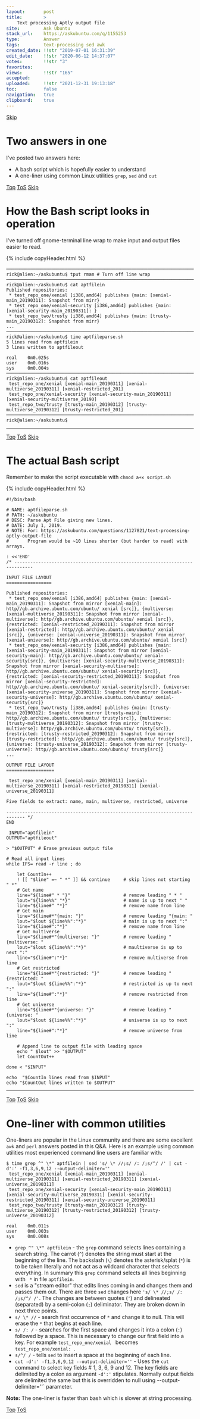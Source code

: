 ```yaml
---
layout:       post
title:        >
    Text processing Aptly output file
site:         Ask Ubuntu
stack_url:    https://askubuntu.com/q/1155253
type:         Answer
tags:         text-processing sed awk
created_date: !!str "2019-07-01 16:31:39"
edit_date:    !!str "2020-06-12 14:37:07"
votes:        !!str "3"
favorites:    
views:        !!str "165"
accepted:     
uploaded:     !!str "2021-12-31 19:13:18"
toc:          false
navigation:   true
clipboard:    true
---
```



<a id="hdr1"></a>
<div class="hdr-bar">  <a href="#hdr2" class ="hdr-btn">Skip</a></div>

# Two answers in one

I've posted two answers here:

- A bash script which is hopefully easier to understand
- A one-liner using common Linux utilities `grep`, `sed` and `cut`


<a id="hdr2"></a>
<div class="hdr-bar">  <a href="#" class ="hdr-btn">Top</a>  <a href="#hdr1" class ="hdr-btn">ToS</a>  <a href="#hdr3" class ="hdr-btn">Skip</a></div>

# How the Bash script looks in operation

I've turned off gnome-terminal line wrap to make input and output files easier to read.

<!-- Language-all: lang-bash -->

{% include copyHeader.html %}
``` 
───────────────────────────────────────────────────────────────────────────────────────────
rick@alien:~/askubuntu$ tput rmam # Turn off line wrap
───────────────────────────────────────────────────────────────────────────────────────────
rick@alien:~/askubuntu$ cat aptfilein
Published repositories:
 * test_repo_one/xenial [i386,amd64] publishes {main: [xenial-main_20190311]: Snapshot from mirr}
 * test_repo_one/xenial-security [i386,amd64] publishes {main: [xenial-security-main_20190311]: }
 * test_repo_two/trusty [i386,amd64] publishes {main: [trusty-main_20190312]: Snapshot from mirr}
...
───────────────────────────────────────────────────────────────────────────────────────────
rick@alien:~/askubuntu$ time aptfileparse.sh
5 lines read from aptfilein
3 lines written to aptfileout

real    0m0.025s
user    0m0.016s
sys     0m0.004s
───────────────────────────────────────────────────────────────────────────────────────────
rick@alien:~/askubuntu$ cat aptfileout
 test_repo_one/xenial [xenial-main_20190311] [xenial-multiverse_20190311] [xenial-restricted_201]
 test_repo_one/xenial-security [xenial-security-main_20190311] [xenial-security-multiverse_20190]
 test_repo_two/trusty [trusty-main_20190312] [trusty-multiverse_20190312] [trusty-restricted_201]
───────────────────────────────────────────────────────────────────────────────────────────
rick@alien:~/askubuntu$ 

```


----------



<a id="hdr3"></a>
<div class="hdr-bar">  <a href="#" class ="hdr-btn">Top</a>  <a href="#hdr2" class ="hdr-btn">ToS</a>  <a href="#hdr4" class ="hdr-btn">Skip</a></div>

# The actual Bash script

Remember to make the script executable with `chmod a+x script.sh`

{% include copyHeader.html %}
``` 
#!/bin/bash

# NAME: aptfileparse.sh
# PATH: ~/askubuntu
# DESC: Parse Apt File giving new lines.
# DATE: July 1, 2019.
# NOTE: For: https://askubuntu.com/questions/1127821/text-processing-aptly-output-file
#       Program would be ~10 lines shorter (but harder to read) with arrays.

: <<'END'
/* -----------------------------------------------------------------------------

INPUT FILE LAYOUT
=================

Published repositories:
 * test_repo_one/xenial [i386,amd64] publishes {main: [xenial-main_20190311]: Snapshot from mirror [xenial-main]: http//gb.archive.ubuntu.com/ubuntu/ xenial [src]}, {multiverse: [xenial-multiverse_20190311]: Snapshot from mirror [xenial-multiverse]: http//gb.archive.ubuntu.com/ubuntu/ xenial [src]}, {restricted: [xenial-restricted_20190311]: Snapshot from mirror [xenial-restricted]: http//gb.archive.ubuntu.com/ubuntu/ xenial [src]}, {universe: [xenial-universe_20190311]: Snapshot from mirror [xenial-universe]: http//gb.archive.ubuntu.com/ubuntu/ xenial [src]}
 * test_repo_one/xenial-security [i386,amd64] publishes {main: [xenial-security-main_20190311]: Snapshot from mirror [xenial-security-main]: http//gb.archive.ubuntu.com/ubuntu/ xenial-security[src]}, {multiverse: [xenial-security-multiverse_20190311]: Snapshot from mirror [xenial-security-multiverse]: http//gb.archive.ubuntu.com/ubuntu/ xenial-security[src]}, {restricted: [xenial-security-restricted_20190311]: Snapshot from mirror [xenial-security-restricted]: http//gb.archive.ubuntu.com/ubuntu/ xenial-security[src]}, {universe: [xenial-security-universe_20190311]: Snapshot from mirror [xenial-security-universe]: http//gb.archive.ubuntu.com/ubuntu/ xenial-security[src]}
 * test_repo_two/trusty [i386,amd64] publishes {main: [trusty-main_20190312]: Snapshot from mirror [trusty-main]: http//gb.archive.ubuntu.com/ubuntu/ trusty[src]}, {multiverse: [trusty-multiverse_20190312]: Snapshot from mirror [trusty-multiverse]: http//gb.archive.ubuntu.com/ubuntu/ trusty[src]}, {restricted: [trusty-restricted_20190312]: Snapshot from mirror [trusty-restricted]: http//gb.archive.ubuntu.com/ubuntu/ trusty[src]}, {universe: [trusty-universe_20190312]: Snapshot from mirror [trusty-universe]: http//gb.archive.ubuntu.com/ubuntu/ trusty[src]}
...

OUTPUT FILE LAYOUT
==================

 test_repo_one/xenial [xenial-main_20190311] [xenial-multiverse_20190311] [xenial-restricted_20190311] [xenial-universe_20190311]

Five fields to extract: name, main, multiverse, restricted, universe

----------------------------------------------------------------------------- */
END

 INPUT="aptfilein"
OUTPUT="aptfileout"

> "$OUTPUT" # Erase previous output file

# Read all input lines
while IFS= read -r line ; do

    let CountIn++
    ! [[ "$line" =~ " *" ]] && continue     # skip lines not starting " *"
    # Get name
    line="${line#" * "}"                    # remove leading " * "
    lout="${line%%" "*}"                    # name is up to next " "
    line="${line#" "*}"                     # remove name from line
    # Get main
    line="${line#*"{main: "}"               # remove leading "{main: "
    lout="$lout ${line%%":"*}"              # main is up to next ":"
    line="${line#":"*}"                     # remove name from line
    # Get multiverse
    line="${line#*"{multiverse: "}"         # remove leading "{multiverse: "
    lout="$lout ${line%%":"*}"              # maultiverse is up to next ":"
    line="${line#":"*}"                     # remove multiverse from line
    # Get restricted
    line="${line#*"{restricted: "}"         # remove leading "{restricted: "
    lout="$lout ${line%%":"*}"              # restricted is up to next ":"
    line="${line#":"*}"                     # remove restricted from line
    # Get universe
    line="${line#*"{universe: "}"           # remove leading "{universe: "
    lout="$lout ${line%%":"*}"              # universe is up to next ":"
    line="${line#":"*}"                     # remove universe from line

    # Append line to output file with leading space
    echo " $lout" >> "$OUTPUT"
    let CountOut++

done < "$INPUT"

echo  "$CountIn lines read from $INPUT"
echo "$CountOut lines written to $OUTPUT"

```


----------



<a id="hdr4"></a>
<div class="hdr-bar">  <a href="#" class ="hdr-btn">Top</a>  <a href="#hdr3" class ="hdr-btn">ToS</a>  <a href="#hdr5" class ="hdr-btn">Skip</a></div>

# One-liner with common utilities

One-liners are popular in the Linux community and there are some excellent `awk` and `perl` answers posted in this Q&A. Here is an example using common utilities most experienced command line users are familiar with:

``` 
$ time grep ^" \*" aptfilein | sed 's/ \* //;s/ /: /;s/^/ /' | cut -d':' -f1,3,6,9,12 --output-delimiter=''
 test_repo_one/xenial [xenial-main_20190311] [xenial-multiverse_20190311] [xenial-restricted_20190311] [xenial-universe_20190311]
 test_repo_one/xenial-security [xenial-security-main_20190311] [xenial-security-multiverse_20190311] [xenial-security-restricted_20190311] [xenial-security-universe_20190311]
 test_repo_two/trusty [trusty-main_20190312] [trusty-multiverse_20190312] [trusty-restricted_20190312] [trusty-universe_20190312]

real    0m0.011s
user    0m0.003s
sys     0m0.008s

```

- `grep ^" \*" aptfilein` - the `grep` command selects lines containing a search string. The carrot (`^`) denotes the string must start at the beginning of the line. The backslash (`\`) denotes the asterisk/splat (`*`) is to be taken literally and not act as a wildcard character that selects everything. In summary this `grep` command selects all lines beginning with ` *` in file `aptfilein`.
- `sed` is a "stream editor" that edits lines coming in and changes them and passes them out. There are three `sed` changes here `'s/ \* //;s/ /: /;s/^/ /'`. The changes are between quotes (`'`) and delineated (separated) by a semi-colon (`;`) deliminator. They are broken down in next three points.
- `s/ \* //` - search first occurrence of ` * ` and change it to null. This will erase the ` * ` that begins at each line.
- `s/ /: /` - searches for the first space and changes it into a colon (`:`) followed by a space. This is necessary to change our first field into a key. For example `test_repo_one/xenial ` becomes `test_repo_one/xenial: `.
- `s/^/ /` - tells `sed` to insert a space at the beginning of each line.
- `cut -d':' -f1,3,6,9,12 --output-delimiter=''` - Uses the `cut` command to select key fields # 1, 3, 6, 9 and 12. The key fields are delimited by a colon as argument `-d':'` stipulates. Normally output fields are delimited the same but this is overridden to null using --output-delimiter=''` parameter.

**Note:** The one-liner is faster than bash which is slower at string processing.


<a id="hdr5"></a>
<div class="hdr-bar">  <a href="#" class ="hdr-btn">Top</a>  <a href="#hdr4" class ="hdr-btn">ToS</a></div>

